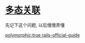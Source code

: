 # [多态关联](2019/11_2/ploy-associate)

先记下这个问题, 以后慢慢弄懂

[polymorphic:true rails-official-guide](https://ruby-china.github.io/rails-guides/association_basics.html#polymorphic-associations)

